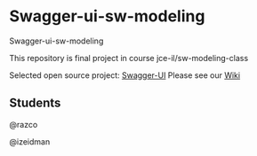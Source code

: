 # Swagger-ui-sw-modeling
Swagger-ui-sw-modeling

This repository is final project in course jce-il/sw-modeling-class 

Selected open source project: [Swagger-UI](https://github.com/swagger-api/swagger-ui)
Please see our [Wiki](https://github.com/ilayze/Swagger-ui-sw-modeling/wiki)

## Students
@razco

@izeidman

